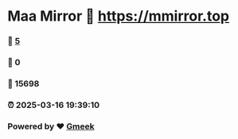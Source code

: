 # Maa Mirror :link: https://mmirror.top 
### :page_facing_up: [5](https://mmirror.top/tag.html) 
### :speech_balloon: 0 
### :hibiscus: 15698 
### :alarm_clock: 2025-03-16 19:39:10 
### Powered by :heart: [Gmeek](https://github.com/Meekdai/Gmeek)
